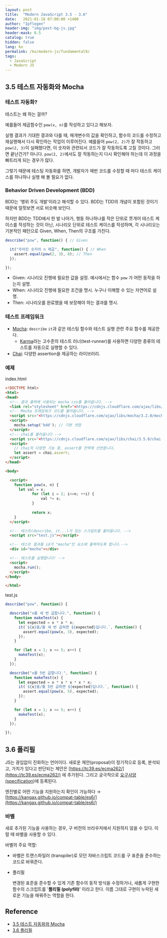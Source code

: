 ```yaml
---
layout: post
title:  "Modern JavaScript 3.5 - 3.6"
date:   2021-01-18 07:00:00 +1400
author: "Ipflegen"
header-img: "img/post-bg-js.jpg"
header-mask: 0.5
catalog: true
hidden: false
lang: ko
permalink: /ko/modern-js/fundamental9/
tags:
  - JavaScript
  - Modern JS 
---
```


## 3.5 테스트 자동화와 Mocha

### 테스트 자동화?

테스트는 왜 하는 걸까?

예를들어 제곱함수인 `pow(x, n)`를 작성하고 있다고 해보자.

실행 결과가 기대한 결과와 다를 때, 매개변수의 값을 확인하고, 함수의 코드를 수정하고 재실행해서 다시 확인하는 작업이 이루어진다. 예를들어 `pow(2, 2)`가 잘 작동하고 `pow(2, 3)`이 실패했다면, 이 숫자와 관련되서 코드가 잘 작동하도록 고칠 것이다. 그러면 끝난건가? 아니다. `pow(2, 2)`에서도 잘 작동하는지 다시 확인해야 하는데 이 과정을 빠트리게 되는 경우가 많다.

그렇기 때문에 테스팅 자동화를 하면, 개발자가 매번 코드를 수정할 때 마다 테스트 케이스를 하나하나 실행 해 볼 필요가 없다.

### Behavior Driven Development (BDD)

BDD는 '행위 주도 개발'이라고 해석할 수 있다. BDD는 TDD의 개념이 포함된 것이기 때문에 얼핏보면 서로 비슷해 보인다.

하지만 BDD는 TDD에서 한 발 나아가, 행동 하나하나를 작은 단위로 쪼개어 테스트 케이스를 작성하는 것이 아닌, 시나리오 단위로 테스트 케이스를 작성하며, 각 시나리오는 기본적인 패턴으로 Given, When, Then의 구조를 가진다.

```jsx
describe("pow", function() { // Given

  it("주어진 숫자의 n 제곱", function() { // When
    assert.equal(pow(2, 3), 8); // Then
  });

});
```

-   Given: 시나리오 진행에 필요한 값을 설정. 예시에서는 함수 `pow` 가 어떤 동작을 하는지 설명.
-   When: 시나리오 진행에 필요한 조건을 명시. 누구나 이해할 수 있는 자연어로 설명.
-   Then: 시나리오를 완료했을 때 보장해야 하는 결과를 명시.

### 테스트 프레임워크

-   [Mocha](https://mochajs.org): `describe` `it`과 같은 테스팅 함수와 테스트 실행 관련 주요 함수를 제공한다.
    -   [Karma](https://karma-runner.github.io/latest/index.html)라는 고수준의 테스트 러너(test-runner)를 사용하면 다양한 종류의 테스트를 자동으로 실행할 수 있다.
-   [Chai](https://www.chaijs.com): 다양한 assertion을 제공하는 라이브러리.

### 예제

index.html

```html
<!DOCTYPE html>
<html>
<head>
  <!-- 결과 출력에 사용되는 mocha css를 불러옵니다. -->
  <link rel="stylesheet" href="<https://cdnjs.cloudflare.com/ajax/libs/mocha/3.2.0/mocha.css>">
  <!-- Mocha 프레임워크 코드를 불러옵니다. -->
  <script src="<https://cdnjs.cloudflare.com/ajax/libs/mocha/3.2.0/mocha.js>"></script>
  <script>
    mocha.setup('bdd'); // 기본 셋업
  </script>
  <!-- chai를 불러옵니다 -->
  <script src="<https://cdnjs.cloudflare.com/ajax/libs/chai/3.5.0/chai.js>"></script>
  <script>
    // chai의 다양한 기능 중, assert를 전역에 선언합니다.
    let assert = chai.assert;
  </script>
</head>

<body>

  <script>
    function pow(x, n) {
      let val = x;
			for (let i = 2; i<=n; ++i) {
				val *= x;
			}
	
			return x;
    }
  </script>

  <!-- 테스트(describe, it...)가 있는 스크립트를 불러옵니다. -->
  <script src="test.js"></script>

  <!-- 테스트 결과를 id가 "mocha"인 요소에 출력하도록 합니다.-->
  <div id="mocha"></div>

  <!-- 테스트를 실행합니다! -->
  <script>
    mocha.run();
  </script>
</body>

</html>
```

test.js

```js
describe("pow", function() {

  describe("x를 세 번 곱합니다.", function() {
    function makeTest(x) {
      let expected = x * x * x;
      it(`${x}을/를 세 번 곱하면 ${expected}입니다.`, function() {
        assert.equal(pow(x, 3), expected);
      });
    }

    for (let x = 1; x <= 5; x++) {
      makeTest(x);
    }
  });

  describe("x를 5번 곱합니다.", function() {
    function makeTest(x) {
      let expected = x * x * x * x * x;
      it(`${x}을/를 5번 곱하면 ${expected}입니다.`, function() {
        assert.equal(pow(x, 5), expected);
      });
    }

    for (let x = 1; x <= 5; x++) {
      makeTest(x);
    }
  });

});
```

## 3.6 폴리필

JS는 끊임없이 진화하는 언어이다. 새로운 제안(proposal)이 정기적으로 등록, 분석되고, 가치가 있다고 판단되는 제안은 [](https://tc39.es/ecma262/)[https://tc39.es/ecma262/](https://tc39.es/ecma262/) 에 추가된다. 그리고 궁극적으로 [요구사양(specification](https://www.ecma-international.org/publications-and-standards/standards/ecma-262/))에 등록된다.

엔진별로 어떤 기능을 지원하는지 확인이 가능하다 → [](https://kangax.github.io/compat-table/es6/)[https://kangax.github.io/compat-table/es6/](https://kangax.github.io/compat-table/es6/)

### 바벨

새로 추가된 기능을 사용하는 경우, 구 버전의 브라우저에서 지원하지 않을 수 있다. 이럴 때 바벨을 사용할 수 있다.

바벨의 주요 역할:

-   바벨은 트랜스파일러 (transpiler)로 모던 자바스크립트 코드를 구 표준을 준수하는 코드로 바꿔준다.
    
-   폴리필
    
    변경된 표준을 준수할 수 있게 기존 함수의 동작 방식을 수정하거나, 새롭게 구현한 함수의 스크립트를 '**폴리필 (polyfill)**' 이라고 한다. 이름 그대로 구현이 누락된 새로운 기능을 매꿔주는 역할을 한다.
	
## Reference
- [3.5 테스트 자동화와 Mocha](https://ko.javascript.info/testing-mocha)
- [3.6 폴리필](https://ko.javascript.info/polyfills)